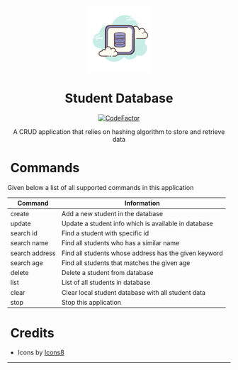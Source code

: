 <p align="center">
    <img height=150 width=150 src="database.png"
</p>

<h1 align="center">
  <b>Student Database</b>
</h1>
 <div align="center">
    <a href="https://www.codefactor.io/repository/github/ratul-hsan/student-database">
        <img src="https://img.shields.io/badge/CodeFactor-A+-gray.svg?colorA=515151&colorB=05A464&style=for-the-badge" alt="CodeFactor" />
    </a>
    <p>A CRUD application that relies on hashing algorithm to store and retrieve data</p>
</div>

# &nbsp;Commands
 Given below a list of all supported commands in this application

|  Command  | Information |
|------------------------|----------------------|
| create | Add a new student in the database |
| update | Update a student info which is available in database |
| search id | Find a student with specific id |
| search name | Find all students who has a similar name |
| search address | Find all students whose address has the given keyword |
| search age | Find all students that matches the given age |
| delete | Delete a student from database |
| list | List of all students in database |
| clear | Clear local student database with all student data |
| stop | Stop this application |

# &nbsp;Credits
 - Icons by <a target="_blank" href="https://icons8.com/icon/64502/database">Icons8</a>

---
